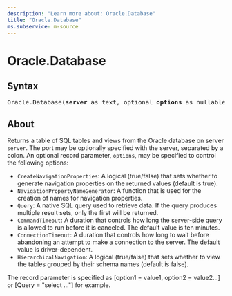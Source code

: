 ```yaml
---
description: "Learn more about: Oracle.Database"
title: "Oracle.Database"
ms.subservice: m-source
---
```

# Oracle.Database

## Syntax

<pre>
Oracle.Database(<b>server</b> as text, optional <b>options</b> as nullable record) as table
</pre>

## About

Returns a table of SQL tables and views from the Oracle database on server `server`. The port may be optionally specified with the server, separated by a colon. An optional record parameter, `options`, may be specified to control the following options:

* `CreateNavigationProperties`: A logical (true/false) that sets whether to generate navigation properties on the returned values (default is true).
* `NavigationPropertyNameGenerator`: A function that is used for the creation of names for navigation properties.
* `Query`: A native SQL query used to retrieve data. If the query produces multiple result sets, only the first will be returned.
* `CommandTimeout`: A duration that controls how long the server-side query is allowed to run before it is canceled. The default value is ten minutes.
* `ConnectionTimeout`: A duration that controls how long to wait before abandoning an attempt to make a connection to the server. The default value is driver-dependent.
* `HierarchicalNavigation`: A logical (true/false) that sets whether to view the tables grouped by their schema names (default is false).

The record parameter is specified as [option1 = value1, option2 = value2...] or [Query = "select ..."] for example.
